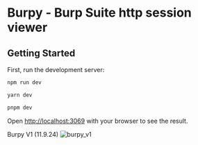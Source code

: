 # Burpy - Burp Suite http session viewer

## Getting Started

First, run the development server:

```bash
npm run dev
```

```bash
yarn dev
```

```bash
pnpm dev
```

Open [http://localhost:3069](http://localhost:3069) with your browser to see the result.

Burpy V1 (11.9.24)
![burpy_v1](https://github.com/user-attachments/assets/452a67bc-f282-47b7-9ee9-c309613f1023)
